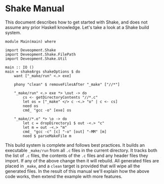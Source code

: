 # Shake Manual

This document describes how to get started with Shake, and does not assume any prior Haskell knowledge. Let's take a look at a Shake build system.

    module Main(main) where
    
    import Deveopment.Shake
    import Deveopment.Shake.FilePath
    import Deveopment.Shake.Util
    
    main :: IO ()
    main = shakeArgs shakeOptions $ do
        want ["_make/run" <.> exe]
        
        phony "clean" $ removeFilesAfter "_make" ["//*"]
        
        "_make/run" <.> exe *> \out -> do
            cs <- getDirectoryContents "//*.c"
            let os = ["_make" </> c -<.> "o" | c <- cs]
            need os
            cmd_ "gcc -o" [exe] os

        "_make//*.o" *> \o -> do
            let c = dropDirectory1 $ out -<.> "c"
            let m = out -<.> "m"
            cmd_ "gcc -c" [c] "-o" [out] "-MM" [m]
            need $ parseMakeFile m

This build system is complete and follows best practices. It builds an executable `_make/run` from all `.c` files in the current directory. It tracks both the list of `.c` files, the contents of the `.c` files and any header files they import. If any of the above change then it will rebuild. All generated files are placed in `_make`, and a `clean` target is provided that will wipe all the generated files. In the result of this manual we'll explain how the above code works, then extend the example with more features. 

